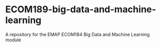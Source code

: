 # ECOM189-big-data-and-machine-learning
A repository for the EMAP ECOM184 Big Data and Machine Learning module
